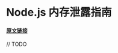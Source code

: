 # Node.js 内存泄露指南

#### [原文链接](https://www.arbazsiddiqui.me/a-practical-guide-to-memory-leaks-in-nodejs/)

// TODO
